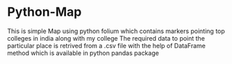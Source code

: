 # Python-Map
This is simple Map using python folium which contains markers pointing top colleges in india along with my college 
The required data to point the particular place is retrived from a .csv file with the help of DataFrame method which is available in python pandas package
